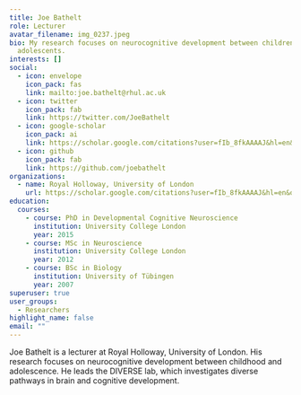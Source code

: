 ```yaml
---
title: Joe Bathelt
role: Lecturer
avatar_filename: img_0237.jpeg
bio: My research focuses on neurocognitive development between children and
  adolescents.
interests: []
social:
  - icon: envelope
    icon_pack: fas
    link: mailto:joe.bathelt@rhul.ac.uk
  - icon: twitter
    icon_pack: fab
    link: https://twitter.com/JoeBathelt
  - icon: google-scholar
    icon_pack: ai
    link: https://scholar.google.com/citations?user=fIb_8fkAAAAJ&hl=en&oi=ao
  - icon: github
    icon_pack: fab
    link: https://github.com/joebathelt
organizations:
  - name: Royal Holloway, University of London
    url: https://scholar.google.com/citations?user=fIb_8fkAAAAJ&hl=en&oi=ao
education:
  courses:
    - course: PhD in Developmental Cognitive Neuroscience
      institution: University College London
      year: 2015
    - course: MSc in Neuroscience
      institution: University College London
      year: 2012
    - course: BSc in Biology
      institution: University of Tübingen
      year: 2007
superuser: true
user_groups:
  - Researchers
highlight_name: false
email: ""
---
```

Joe Bathelt is a lecturer at Royal Holloway, University of London. His research focuses on neurocognitive development between childhood and adolescence. He leads the DIVERSE lab, which investigates diverse pathways in brain and cognitive development.